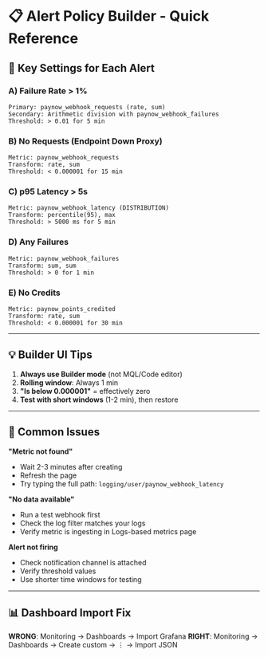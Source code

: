 # 📋 Alert Policy Builder - Quick Reference

## 🔧 Key Settings for Each Alert

### A) Failure Rate > 1%
```
Primary: paynow_webhook_requests (rate, sum)
Secondary: Arithmetic division with paynow_webhook_failures
Threshold: > 0.01 for 5 min
```

### B) No Requests (Endpoint Down Proxy)
```
Metric: paynow_webhook_requests
Transform: rate, sum
Threshold: < 0.000001 for 15 min
```

### C) p95 Latency > 5s
```
Metric: paynow_webhook_latency (DISTRIBUTION)
Transform: percentile(95), max
Threshold: > 5000 ms for 5 min
```

### D) Any Failures
```
Metric: paynow_webhook_failures
Transform: sum, sum
Threshold: > 0 for 1 min
```

### E) No Credits
```
Metric: paynow_points_credited
Transform: rate, sum
Threshold: < 0.000001 for 30 min
```

---

## 💡 Builder UI Tips

1. **Always use Builder mode** (not MQL/Code editor)
2. **Rolling window**: Always 1 min
3. **"Is below 0.000001"** = effectively zero
4. **Test with short windows** (1-2 min), then restore

---

## 🎯 Common Issues

**"Metric not found"**
- Wait 2-3 minutes after creating
- Refresh the page
- Try typing the full path: `logging/user/paynow_webhook_latency`

**"No data available"**
- Run a test webhook first
- Check the log filter matches your logs
- Verify metric is ingesting in Logs-based metrics page

**Alert not firing**
- Check notification channel is attached
- Verify threshold values
- Use shorter time windows for testing

---

## 📊 Dashboard Import Fix

**WRONG**: Monitoring → Dashboards → Import Grafana
**RIGHT**: Monitoring → Dashboards → Create custom → ⋮ → Import JSON
